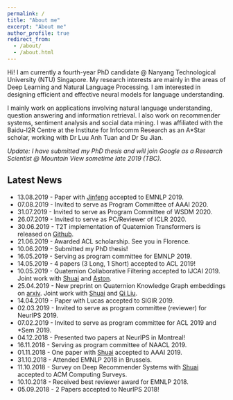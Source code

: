 ```yaml
---
permalink: /
title: "About me"
excerpt: "About me"
author_profile: true
redirect_from:
  - /about/
  - /about.html
---
```


Hi! I am currently a fourth-year PhD candidate @ Nanyang Technological University (NTU) Singapore. My research interests are mainly in the areas of Deep Learning and Natural Language Processing. I am interested in designing efficient and effective neural models for language understanding.

I mainly work on applications involving natural language understanding, question answering and information retrieval. I also work on recommender systems, sentiment analysis and social data mining. I was affiliated with the Baidu-I2R Centre at the Institute for Infocomm Research as an A\*Star scholar, working with Dr Luu Anh Tuan and Dr Su Jian.

*Update: I have submitted my PhD thesis and will join Google as a Research Scientist @ Mountain View sometime late 2019 (TBC).*

## Latest News
* 13.08.2019 - Paper with [Jinfeng](https://jinfengr.github.io/) accepted to EMNLP 2019.
* 07.08.2019 - Invited to serve as Program Committee of AAAI 2020.
* 31.07.2019 - Invited to serve as Program Committee of WSDM 2020.
* 26.07.2019 - Invited to serve as PC/Reviewer of ICLR 2020.
* 30.06.2019 - T2T implementation of Quaternion Transformers is released on [Github](https://github.com/vanzytay/QuaternionTransformers).
* 21.06.2019 - Awarded ACL scholarship. See you in Florence.  
* 10.06.2019 - Submitted my PhD thesis!
* 16.05.2019  - Serving as program committee for EMNLP 2019.
* 14.05.2019 -  4 papers (3 Long, 1 Short) accepted to ACL 2019!
* 10.05.2019 - Quaternion Collaborative Filtering accepted to IJCAI 2019. Joint work with [Shuai](https://sites.google.com/view/shuaizhang/home) and [Aston](https://www.astonzhang.com/).
* 25.04.2019 - New preprint on Quaternion Knowledge Graph embeddings on [arxiv](https://arxiv.org/abs/1904.10281).  Joint work with [Shuai](https://sites.google.com/view/shuaizhang/home) and [Qi Liu](https://leuchine.github.io/).
* 14.04.2019 - Paper with Lucas accepted to SIGIR 2019.
* 02.03.2019 - Invited to serve as program committee (reviewer) for NeurIPS 2019.
* 07.02.2019 - Invited to serve as program committee for ACL 2019 and *Sem 2019.
* 04.12.2018 - Presented two papers at NeurIPS in Montreal!
* 16.11.2018 - Serving as program committee of NAACL 2019.
* 01.11.2018 - One paper with [Shuai](https://sites.google.com/view/shuaizhang/home) accepted to AAAI 2019.
* 31.10.2018 - Attended EMNLP 2018 in Brussels.
* 11.10.2018 - Survey on Deep Recommender Systems with [Shuai](https://sites.google.com/view/shuaizhang/home) accepted to ACM Computing Surveys.
* 10.10.2018 - Received best reviewer award for EMNLP 2018.
* 05.09.2018 - 2 Papers accepted to NeurIPS 2018!
